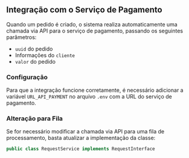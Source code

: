 ## Integração com o Serviço de Pagamento

Quando um pedido é criado, o sistema realiza automaticamente uma chamada via API para o serviço de pagamento, passando os seguintes parâmetros:

- `uuid` do pedido
- Informações do `cliente`
- `valor` do pedido

### Configuração

Para que a integração funcione corretamente, é necessário adicionar a variável `URL_API_PAYMENT` no arquivo `.env` com a URL do serviço de pagamento.

### Alteração para Fila

Se for necessário modificar a chamada via API para uma fila de processamento, basta atualizar a implementação da classe:

```java
public class RequestService implements RequestInterface
